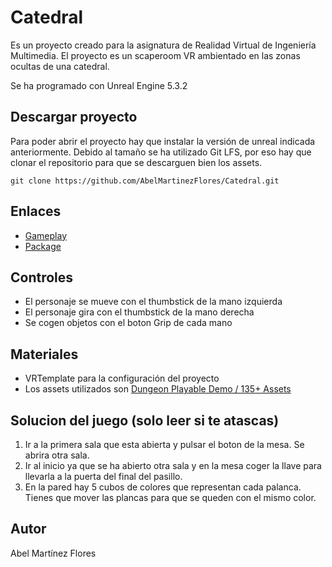 # Catedral

Es un proyecto creado para la asignatura de Realidad Virtual de Ingeniería Multimedia. El proyecto es un scaperoom VR ambientado en las zonas ocultas de una catedral.

Se ha programado con Unreal Engine 5.3.2

## Descargar proyecto

Para poder abrir el proyecto hay que instalar la versión de unreal indicada anteriormente. Debido al tamaño se ha utilizado Git LFS, por eso hay que clonar el repositorio para que se descarguen bien los assets.

`git clone https://github.com/AbelMartinezFlores/Catedral.git`

## Enlaces

- [Gameplay](https://github.com/AbelMartinezFlores/Catedral "Gameplay")
- [Package](https://github.com/AbelMartinezFlores/Catedral "Package")

## Controles

- El personaje se mueve con el thumbstick de la mano izquierda
- El personaje gira con el thumbstick de la mano derecha
- Se cogen objetos con el boton Grip de cada mano


## Materiales

-  VRTemplate para la configuración del proyecto 
- Los assets utilizados son [Dungeon Playable Demo / 135+ Assets](https://www.unrealengine.com/marketplace/en-US/product/dungeon-playable-demo-135-assets "dungeon")

## Solucion del juego (solo leer si te atascas)

1. Ir a la primera sala que esta abierta y pulsar el boton de la mesa. Se abrira otra sala.
1. Ir al inicio ya que se ha abierto otra sala y en la mesa coger la llave para llevarla a la puerta del final del pasillo.
1. En la pared hay 5 cubos de colores que representan cada palanca. Tienes que mover las plancas para que se queden con el mismo color.

## Autor

Abel Martínez Flores

